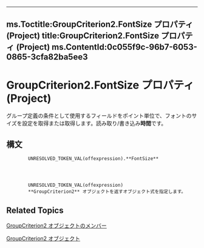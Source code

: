 

---
ms.Toctitle:GroupCriterion2.FontSize プロパティ (Project)
title:GroupCriterion2.FontSize プロパティ (Project)
ms.ContentId:0c055f9c-96b7-6053-0865-3cfa82ba5ee3
---
# GroupCriterion2.FontSize プロパティ (Project)




グループ定義の条件として使用するフィールドをポイント単位で、フォントのサイズを設定を取得または取得します。読み取り/書き込み**時間**です。

## 構文

            UNRESOLVED_TOKEN_VAL(offexpression).**FontSize**




            UNRESOLVED_TOKEN_VAL(offexpression)
            **GroupCriterion2** オブジェクトを返すオブジェクト式を指定します。



## Related Topics

[GroupCriterion2 オブジェクトのメンバー](c18e9700-62e4-754e-e8d6-49aa97b97ab1.md)

[GroupCriterion2 オブジェクト](06047a9d-a9db-43e0-e759-e24560da7128.md)




